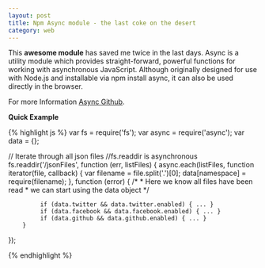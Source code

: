 ```yaml
---
layout: post
title: Npm Async module - the last coke on the desert
category: web
---
```


This **awesome module** has saved me twice in the last days. Async is a utility module which provides straight-forward, powerful functions for working with asynchronous JavaScript. Although originally designed for use with Node.js and installable via npm install async, it can also be used directly in the browser.

For more Information
<a class="fa fa-github" target="_blank" href="https://github.com/caolan/async/">Async Github</a>.

**Quick Example**

{% highlight js %}
var fs = require('fs');
var async = require('async');
var data = {};

// Iterate through all json files
//fs.readdir is asynchronous
fs.readdir('/jsonFiles', function (err, listFiles) {
    async.each(listFiles,
        function iterator(file, callback) {
            var filename = file.split('.')[0];
            data[namespace] = require(filename);
        },
        function (error) {
            /*
             * Here we know all files have been read
             * we can start using the data object
             */

             if (data.twitter && data.twitter.enabled) { ... }
             if (data.facebook && data.facebook.enabled) { ... }
             if (data.github && data.github.enabled) { ... }
        }
});


{% endhighlight %}
